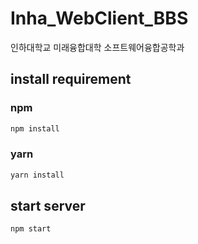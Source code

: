 # Inha_WebClient_BBS

인하대학교 미래융합대학 소프트웨어융합공학과

## install requirement
### npm
```bash
npm install
```
### yarn
```bash
yarn install
```

## start server
```bash
npm start
```